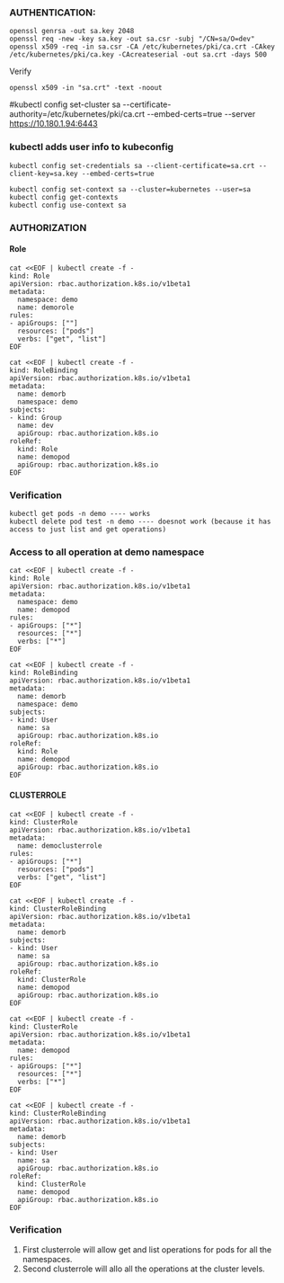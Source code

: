 ### AUTHENTICATION:

```
openssl genrsa -out sa.key 2048
openssl req -new -key sa.key -out sa.csr -subj "/CN=sa/O=dev"
openssl x509 -req -in sa.csr -CA /etc/kubernetes/pki/ca.crt -CAkey /etc/kubernetes/pki/ca.key -CAcreateserial -out sa.crt -days 500
```
Verify
```
openssl x509 -in "sa.crt" -text -noout
```

#kubectl config set-cluster sa --certificate-authority=/etc/kubernetes/pki/ca.crt --embed-certs=true --server https://10.180.1.94:6443
### kubectl adds user info to kubeconfig
```
kubectl config set-credentials sa --client-certificate=sa.crt --client-key=sa.key --embed-certs=true

kubectl config set-context sa --cluster=kubernetes --user=sa
kubectl config get-contexts
kubectl config use-context sa
```

### AUTHORIZATION
#### Role
```
cat <<EOF | kubectl create -f -
kind: Role
apiVersion: rbac.authorization.k8s.io/v1beta1
metadata:
  namespace: demo
  name: demorole
rules:
- apiGroups: [""]
  resources: ["pods"]
  verbs: ["get", "list"]
EOF

cat <<EOF | kubectl create -f -
kind: RoleBinding
apiVersion: rbac.authorization.k8s.io/v1beta1
metadata:
  name: demorb
  namespace: demo
subjects:
- kind: Group
  name: dev
  apiGroup: rbac.authorization.k8s.io
roleRef:
  kind: Role
  name: demopod
  apiGroup: rbac.authorization.k8s.io
EOF
```
### Verification
```
kubectl get pods -n demo ---- works
kubectl delete pod test -n demo ---- doesnot work (because it has access to just list and get operations)
```
### Access to all operation at demo namespace
```
cat <<EOF | kubectl create -f -
kind: Role
apiVersion: rbac.authorization.k8s.io/v1beta1
metadata:
  namespace: demo
  name: demopod
rules:
- apiGroups: ["*"]
  resources: ["*"]
  verbs: ["*"]
EOF

cat <<EOF | kubectl create -f -
kind: RoleBinding
apiVersion: rbac.authorization.k8s.io/v1beta1
metadata:
  name: demorb
  namespace: demo
subjects:
- kind: User
  name: sa
  apiGroup: rbac.authorization.k8s.io
roleRef:
  kind: Role
  name: demopod
  apiGroup: rbac.authorization.k8s.io
EOF
```

#### CLUSTERROLE
```
cat <<EOF | kubectl create -f -
kind: ClusterRole
apiVersion: rbac.authorization.k8s.io/v1beta1
metadata:
  name: democlusterrole
rules:
- apiGroups: ["*"]
  resources: ["pods"]
  verbs: ["get", "list"]
EOF

cat <<EOF | kubectl create -f -
kind: ClusterRoleBinding
apiVersion: rbac.authorization.k8s.io/v1beta1
metadata:
  name: demorb
subjects:
- kind: User
  name: sa
  apiGroup: rbac.authorization.k8s.io
roleRef:
  kind: ClusterRole
  name: demopod
  apiGroup: rbac.authorization.k8s.io
EOF

cat <<EOF | kubectl create -f -
kind: ClusterRole
apiVersion: rbac.authorization.k8s.io/v1beta1
metadata:
  name: demopod
rules:
- apiGroups: ["*"]
  resources: ["*"]
  verbs: ["*"]
EOF

cat <<EOF | kubectl create -f -
kind: ClusterRoleBinding
apiVersion: rbac.authorization.k8s.io/v1beta1
metadata:
  name: demorb
subjects:
- kind: User
  name: sa
  apiGroup: rbac.authorization.k8s.io
roleRef:
  kind: ClusterRole
  name: demopod
  apiGroup: rbac.authorization.k8s.io
EOF
```

### Verification 
1. First clusterrole will allow get and list operations for pods for all the namespaces.
2. Second clusterrole will allo all the operations at the cluster levels.
